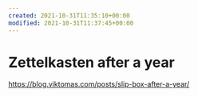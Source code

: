 ```yaml
---
created: 2021-10-31T11:35:10+00:00
modified: 2021-10-31T11:37:45+00:00
---
```


# Zettelkasten after a year

https://blog.viktomas.com/posts/slip-box-after-a-year/
